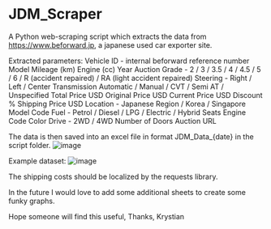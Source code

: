 ﻿# JDM_Scraper

A Python web-scraping script which extracts the data from https://www.beforward.jp, a japanese used car exporter site.

Extracted parameters:
Vehicle ID - internal beforward reference number
Model
Mileage (km)
Engine (cc)
Year
Auction Grade - 2 / 3 / 3.5 / 4 / 4.5 / 5 / 6 / R (accident repaired) / RA (light accident repaired)
Steering - Right / Left / Center
Transmission Automatic / Manual / CVT / Semi AT / Unspecified
Total Price USD
Original Price USD
Current Price USD
Discount %
Shipping Price USD
Location - Japanese Region / Korea / Singapore
Model Code
Fuel - Petrol / Diesel / LPG / Electric / Hybrid
Seats
Engine Code
Color
Drive - 2WD / 4WD
Number of Doors
Auction URL

The data is then saved into an excel file in format JDM_Data_{date} in the script folder.
![image](https://user-images.githubusercontent.com/96234810/234986258-97b7fea3-4976-4d16-82fd-a7d84d16663d.png)

Example dataset:
![image](https://user-images.githubusercontent.com/96234810/234986347-eaa25df8-0a6e-49d9-9fe4-df42d6633a1a.png)

The shipping costs should be localized by the requests library.

In the future I would love to add some additional sheets to create some funky graphs.

Hope someone will find this useful,
Thanks,
Krystian 
